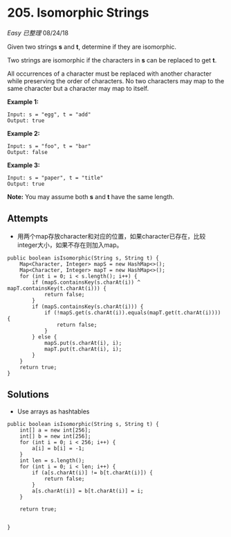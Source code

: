 # 205. Isomorphic Strings
*Easy* *已整理*
08/24/18

Given two strings **s** and **t**, determine if they are isomorphic.

Two strings are isomorphic if the characters in **s** can be replaced to get **t**.

All occurrences of a character must be replaced with another character while preserving the order of characters. No two characters may map to the same character but a character may map to itself.

**Example 1:**
```
Input: s = "egg", t = "add"
Output: true
```
**Example 2:**
```
Input: s = "foo", t = "bar"
Output: false
```
**Example 3:**
```
Input: s = "paper", t = "title"
Output: true
```
**Note:**
You may assume both **s** and **t** have the same length.

## Attempts
* 用两个map存放character和对应的位置，如果character已存在，比较integer大小，如果不存在则加入map。
```
public boolean isIsomorphic(String s, String t) {
    Map<Character, Integer> mapS = new HashMap<>();
    Map<Character, Integer> mapT = new HashMap<>();
    for (int i = 0; i < s.length(); i++) {
        if (mapS.containsKey(s.charAt(i)) ^ mapT.containsKey(t.charAt(i))) {
            return false;
        }
        if (mapS.containsKey(s.charAt(i))) {
            if (!mapS.get(s.charAt(i)).equals(mapT.get(t.charAt(i)))) {
                return false;
            }
        } else {
            mapS.put(s.charAt(i), i);
            mapT.put(t.charAt(i), i);
        }
    }
    return true;
}
```

## Solutions
* Use arrays as hashtables
```
public boolean isIsomorphic(String s, String t) {
    int[] a = new int[256];
    int[] b = new int[256];
    for (int i = 0; i < 256; i++) {
        a[i] = b[i] = -1;
    }
    int len = s.length();
    for (int i = 0; i < len; i++) {
        if (a[s.charAt(i)] != b[t.charAt(i)]) {
            return false;
        }
        a[s.charAt(i)] = b[t.charAt(i)] = i;
    }

    return true;


}
```
